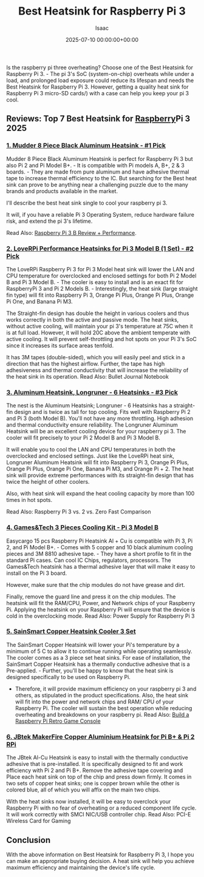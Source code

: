 ﻿---
title: Best Heatsink for Raspberry Pi 3
description: Is the raspberry pi three overheating? Choose one of the Best Heatsink for Raspberry Pi 3. - The pi 3's SoC system-on-chip overheats while under a load, and...
slug: /best-heatsink-for-raspberry-pi-3/
date: 2025-07-10 00:00:00+00:00
lastmod: 2025-07-10 00:00:00+03:00
author: Isaac
categories:
- Raspberry Pi 3
tags:
- raspberry-pi-3
- heatsink
- raspberry
layout: post
---

Is the raspberry pi three overheating? Choose one of the Best Heatsink for Raspberry Pi 3. - The pi 3's SoC (system-on-chip) overheats while under a load, and prolonged load exposure could reduce its lifespan and needs the Best Heatsink for Raspberry Pi 3. However, getting a quality heat sink for Raspberry Pi 3 micro-SD cards/) with a case can help you keep your pi 3 cool.

##  Reviews: Top 7 Best Heatsink for [Raspberry](https://pestpolicy.com/best-raspberry-pi-3-starter-kits/)Pi 3 2025

###  [1. Mudder 8 Piece Black Aluminum Heatsink - #1 Pick](https://www.amazon.com/dp/B01GE7Q060/?tag=p-policy-20)

Mudder 8 Piece Black Aluminum Heatsink is perfect for Raspberry Pi 3 but also Pi 2 and Pi Model B+. - It is compatible with Pi models A, B+, 2 & 3 boards. - They are made from pure aluminum and have adhesive thermal tape to increase thermal efficiency to the IC. But searching for the Best heat sink can prove to be anything near a challenging puzzle due to the many brands and products available in the market.

I'll describe the best heat sink single to cool your raspberry pi 3.

It will, if you have a reliable Pi 3 Operating System, reduce hardware failure risk, and extend the pi 3's lifetime.

Read Also: [Raspberry Pi 3 B Review + Performance](https://pestpolicy.com/raspberry-pi-3-b-review/).

###  [2. LoveRPi Performance Heatsinks for Pi 3 Model B (1 Set) - #2 Pick](https://www.amazon.com/gp/product/B018BGRDVS/?tag=p-policy-20)

The LoveRPi Raspberry Pi 3 for Pi 3 Model heat sink will lower the LAN and CPU temperature for overclocked and enclosed settings for both Pi 2 Model B and Pi 3 Model B. - The cooler is easy to install and is an exact fit for RaspberryPi 3 and Pi 2 Models B. - Interestingly, the heat sink (large straight fin type) will fit into Raspberry Pi 3, Orange Pi Plus, Orange Pi Plus, Orange Pi One, and Banana Pi M3.

The Straight-fin design has double the height in various coolers and thus works correctly in both the active and passive mode. The heat sinks, without active cooling, will maintain your pi 3's temperature at 75C when it is at full load. However, it will hold 20C above the ambient temperate with active cooling. It will prevent self-throttling and hot spots on your Pi 3's SoC since it increases its surface areas tenfold.

It has 3M tapes (double-sided), which you will easily peel and stick in a direction that has the highest airflow. Further, the tape has high adhesiveness and thermal conductivity that will increase the reliability of the heat sink in its operation. Read Also: Bullet Journal Notebook

###  [3. Aluminum Heatsink, Longruner - 6 Heatsinks - #3 Pick](https://www.amazon.com/dp/B00C8NNZ36/?tag=p-policy-20)

The nest is the Aluminum Heatsink; Longruner - 6 Heatsinks has a straight-fin design and is twice as tall for top cooling. Fits well with Raspberry Pi 2 and Pi 3 (both Model B). You'll not have any more throttling. High adhesion and thermal conductivity ensure reliability. The Longruner Aluminum Heatsink will be an excellent cooling device for your raspberry pi 3. The cooler will fit precisely to your Pi 2 Model B and Pi 3 Model B.

It will enable you to cool the LAN and CPU temperatures in both the overclocked and enclosed settings. Just like the LoveRPi heat sink, Longruner Aluminum Heatsink will fit into Raspberry Pi 3, Orange Pi Plus, Orange Pi Plus, Orange Pi One, Banana Pi M3, and Orange Pi + 2. The heat sink will provide extreme performances with its straight-fin design that has twice the height of other coolers.

Also, with heat sink will expand the heat cooling capacity by more than 100 times in hot spots.

Read Also: Raspberry Pi 3 vs. 2 vs. Zero Fast Comparison

###  [4. Games&Tech 3 Pieces Cooling Kit - Pi 3 Model B](https://www.amazon.com/dp/B00TNKBZH0/?tag=p-policy-20)

Easycargo 15 pcs Raspberry Pi Heatsink Al + Cu is compatible with Pi 3, Pi 2, and Pi Model B+. - Comes with 5 copper and 10 black aluminum cooling pieces and 3M 8810 adhesive tape. - They have a short profile to fit in the standard Pi cases. Can cool IC Chips, regulators, processors. The Games&Tech heatsink has a thermal adhesive layer that will make it easy to install on the Pi 3 board.

However, make sure that the chip modules do not have grease and dirt.

Finally, remove the guard line and press it on the chip modules. The heatsink will fit the RAM/CPU, Power, and Network chips of your Raspberry Pi. Applying the heatsink on your Raspberry Pi will ensure that the device is cold in the overclocking mode. Read Also: Power Supply for Raspberry Pi 3

###  [5. SainSmart Copper Heatsink Cooler 3 Set](https://www.amazon.com/dp/B00IR72LJQ/?tag=p-policy-20)

The SainSmart Copper Heatsink will lower your Pi's temperature by a minimum of 5 C to allow it to continue running while operating seamlessly. The cooler comes as a 3 piece set heat sinks. For ease of installation, the SainSmart Copper Heatsink has a thermally conductive adhesive that is a Pre-applied. - Further, you'll be happy to know that the heat sink is designed specifically to be used on Raspberry Pi.

- Therefore, it will provide maximum efficiency on your raspberry pi 3 and others, as stipulated in the product specifications. Also, the heat sink will fit into the power and network chips and RAM/ CPU of your Raspberry Pi. The cooler will sustain the best operation while reducing overheating and breakdowns on your raspberry pi. Read Also: [Build a Raspberry Pi Retro Game Console](https://pestpolicy.com/how-to-build-a-raspberry-pi-retro-game-console/)

###  [6. JBtek MakerFire Copper Aluminium Heatsink for Pi B+ & Pi 2 RPi](https://www.amazon.com/dp/B015FT1306/?tag=p-policy-20)

The JBtek Al-Cu Heatsink is easy to install with the thermally conductive adhesive that is pre-installed. It is specifically designed to fit and work efficiency with Pi 2 and Pi B+. Remove the adhesive tape covering and Place each heat sink on top of the chip and press down firmly. It comes in two sets of copper heat sinks; one is copper brown while the other is colored blue, all of which you will affix on the main two chips.

With the heat sinks now installed, it will be easy to overclock your Raspberry Pi with no fear of overheating or a reduced component life cycle. It will work correctly with SMCI NIC/USB controller chip. Read Also: PCI-E Wireless Card for Gaming

##  Conclusion

With the above information on Best Heatsink for Raspberry Pi 3, I hope you can make an appropriate buying decision. A heat sink will help you achieve maximum efficiency and maintaining the device's life cycle.

